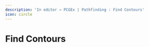 ```yaml
---
description: 'In editor → PCGEx | Pathfinding : Find Contours'
icon: circle
---
```


# Find Contours

